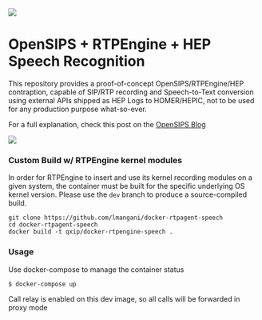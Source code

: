 <img src="https://avatars1.githubusercontent.com/u/3853758?v=4&s=100">

# OpenSIPS + RTPEngine + HEP Speech Recognition
This repository provides a proof-of-concept OpenSIPS/RTPEngine/HEP contraption, capable of SIP/RTP recording and Speech-to-Text conversion using external APIs shipped as HEP Logs to HOMER/HEPIC, not to be used for any production purpose what-so-ever.

For a full explanation, check this post on the [OpenSIPS Blog](https://blog.opensips.org/2018/02/16/audio-recording-and-speech-detection-experiments-with-opensips/)

<img src="https://i.imgur.com/SLjsWr7.png" />

<!--
### Quick Start
Automated builds of the image are available on [DockerHub](https://hub.docker.com/r/qxip/homer-hepswitch)
```sh
$ docker pull qxip/docker-rtpengine-speech
```
-->

### Custom Build w/ RTPEngine kernel modules
In order for RTPEngine to insert and use its kernel recording modules on a given system, the container must be built for the specific underlying OS kernel version. Please use the ```dev``` branch to produce a source-compiled build.
```
git clone https://github.com/lmangani/docker-rtpagent-speech
cd docker-rtpagent-speech
docker build -t qxip/docker-rtpengine-speech .
```

### Usage
Use docker-compose to manage the container status
```sh
$ docker-compose up
```
Call relay is enabled on this dev image, so all calls will be forwarded in proxy mode
